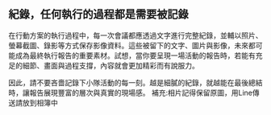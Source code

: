 ## 紀錄，任何執行的過程都是需要被記錄

在行動方案的執行過程中，每一次會議都應透過文字進行完整紀錄，並輔以照片、螢幕截圖、錄影等方式保存影像資料。這些被留下的文字、圖片與影像，未來都可能成為最終執行報告的重要素材。試想，當你要呈現一場活動的報告時，若能有充足的細節、畫面與過程支撐，內容就會更加精彩而有說服力。

因此，請不要吝嗇記錄下小隊活動的每一刻。越是細膩的紀錄，就越能在最後總結時，讓報告展現豐富的層次與真實的現場感。
補充:相片記得保留原圖，用Line傳送請放到相簿中
